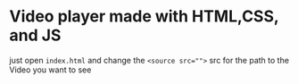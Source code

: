 # Video player made with HTML,CSS, and JS

just open `index.html` and change the `<source src="">` src for the path to the Video you want to see
